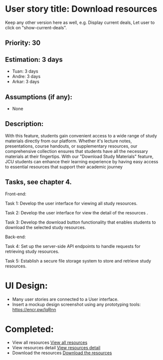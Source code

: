 # User story title: Download resources

Keep any other version here as well, e.g. Display current deals, Let user to click on "show-current-deals".

## Priority: 30

## Estimation: 3 days

- Tuan: 3 days
- Andre: 3 days
- Arkar: 3 days

## Assumptions (if any):

- None

## Description:

With this feature, students gain convenient access to a wide range of study materials directly from our platform. Whether it's lecture notes, presentations, course handouts, or supplementary resources, our comprehensive collection ensures that students have all the necessary materials at their fingertips. With our "Download Study Materials" feature, JCU students can enhance their learning experience by having easy access to essential resources that support their academic journey

## Tasks, see chapter 4.

Front-end:

Task 1: Develop the user interface for viewing all study resources.

Task 2: Develop the user interface for view the detail of the resources .

Task 3: Develop the download button functionality that enables students to download the selected study resources.

Back-end:

Task 4: Set up the server-side API endpoints to handle requests for retrieving study resources.

Task 5: Establish a secure file storage system to store and retrieve study resources.

# UI Design:

- Many user stories are connected to a User interface.
- Insert a mockup design screenshot using any prototyping tools: https://encr.pw/IqRnn

# Completed:

- View all resources
  [View all resources ](../img/view_all_resources.png)
- View resources detail
  [View resources detail ](../img/resources_detail.png)
- Download the resources
  [Download the resources](../img/download_resources.png)
